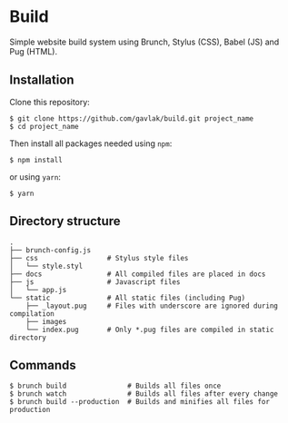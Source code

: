 # Build

Simple website build system using Brunch, Stylus (CSS), Babel (JS) and Pug (HTML).

## Installation

Clone this repository:

```
$ git clone https://github.com/gavlak/build.git project_name
$ cd project_name
```

Then install all packages needed using `npm`:
```
$ npm install
```

or using `yarn`:
```
$ yarn
```

## Directory structure
```
.
├── brunch-config.js
├── css                 # Stylus style files
│   └── style.styl
├── docs                # All compiled files are placed in docs
├── js                  # Javascript files
│   └── app.js
└── static              # All static files (including Pug)
    ├── _layout.pug     # Files with underscore are ignored during compilation
    ├── images
    └── index.pug       # Only *.pug files are compiled in static directory
```

## Commands

```
$ brunch build               # Builds all files once
$ brunch watch               # Builds all files after every change
$ brunch build --production  # Builds and minifies all files for production
```